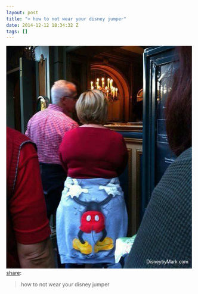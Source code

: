 ```yaml
---
layout: post
title: "> how to not wear your disney jumper"
date: 2014-12-12 18:34:32 Z
tags: []
---
```

![](/media/2014/12/105021142264.jpg)
[share](http://heyjackk.com/post/103681362529/how-to-not-wear-your-disney-jumper):

> how to not wear your disney jumper
